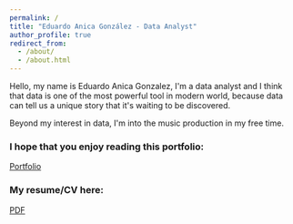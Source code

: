 ```yaml
---
permalink: /
title: "Eduardo Anica González - Data Analyst"
author_profile: true
redirect_from: 
  - /about/
  - /about.html
---
```


Hello, my name is Eduardo Anica Gonzalez, I'm a data analyst and I think that data is one of the most powerful tool in modern world, because data can tell us a unique story that it's waiting to be discovered.

Beyond my interest in data, I'm into the music production in my free time.

### I hope that you enjoy reading this portfolio:

[Portfolio](https://eduardoan_portfolio.github.io/portfolio/) 

### My resume/CV here:

[PDF](https://drive.google.com/file/d/1u1rsztyfdrPk4UaHwxtndhx_mc3fIagO/view?usp=sharing)
